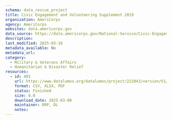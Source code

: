 ```yaml
---
schema: data_rescue_project 
title: Civic Engagement and Volunteering Supplement 2019
organization: AmeriCorps
agency: AmeriCorps
websites: data.americorps.gov
data_source: https://data.americorps.gov/National-Service/Civic-Engagement-and-Volunteering-Supplement-2019/kine-mfpf/about_data
description: 
last_modified: 2025-03-10
metadata_available: No
metadata_url: 
category:
  - Military & Veterans Affairs 
  - Humanitarian & Disaster Relief 
resources:
  - id: 401
    url: https://www.datalumos.org/datalumos/project/222043/version/V1/view
    format: CSV, XLSX, PDF
    status: Finished
    size: 0.0
    download_date: 2025-03-08
    maintainer: DRP, DL
    notes: 
---
```


